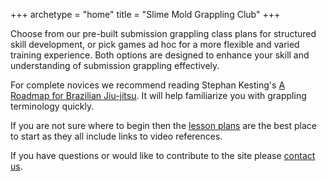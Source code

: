 +++
archetype = "home"
title = "Slime Mold Grappling Club"
+++

Choose from our pre-built submission grappling class plans for structured skill development, or pick games ad hoc for a more flexible and varied training experience. Both options are designed to enhance your skill and understanding of submission grappling effectively.

For complete novices we recommend reading Stephan Kesting's [A Roadmap for Brazilian Jiu-jitsu](https://www.grapplearts.com/wp-content/uploads/2018/03/Roadmap-for-BJJ-1.5-1.pdf). It will help familiarize you with grappling terminology quickly.

If you are not sure where to begin then the [lesson plans](/lesson_plans) are the best place to start as they all include links to video references. 

If you have questions or would like to contribute to the site please [contact us](mailto:social@slimemoldgrappling.com).